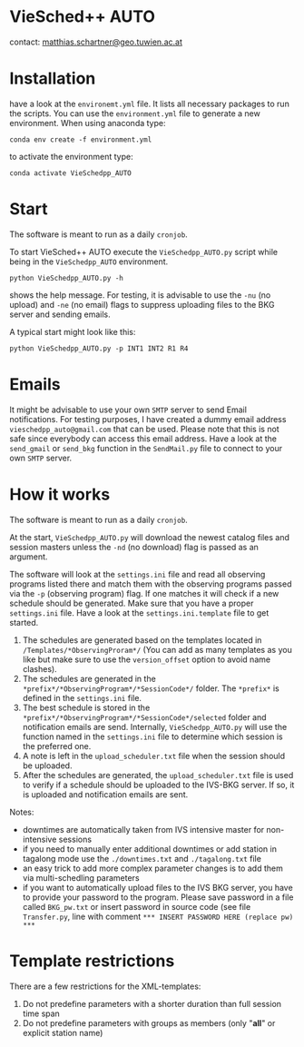 # VieSched++ AUTO

contact: matthias.schartner@geo.tuwien.ac.at

# Installation

have a look at the `environemt.yml` file. 
It lists all necessary packages to run the scripts. 
You can use the `environment.yml` file to generate a new environment. 
When using anaconda type:

    conda env create -f environment.yml 

to activate the environment type:

    conda activate VieSchedpp_AUTO 
    
# Start 

The software is meant to run as a daily `cronjob`. 

To start VieSched++ AUTO execute the `VieSchedpp_AUTO.py` script while being in the `VieSchedpp_AUTO` environment.

    python VieSchedpp_AUTO.py -h 

shows the help message. 
For testing, it is advisable to use the `-nu` (no upload) and `-ne` (no email) flags to suppress uploading files to the BKG server and sending emails. 

A typical start might look like this: 

    python VieSchedpp_AUTO.py -p INT1 INT2 R1 R4

# Emails

It might be advisable to use your own `SMTP` server to send Email notifications. 
For testing purposes, I have created a dummy email address `vieschedpp_auto@gmail.com` that can be used. 
Please note that this is not safe since everybody can access this email address. 
Have a look at the `send_gmail` or `send_bkg` function in the `SendMail.py` file to connect to your own `SMTP` server. 

#  How it works

The software is meant to run as a daily `cronjob`. 

At the start, `VieSchedpp_AUTO.py` will download the newest catalog files and session masters unless the `-nd` (no download) flag is passed as an argument. 

The software will look at the `settings.ini` file and read all observing programs listed there and match them with the observing programs passed via the `-p` (observing program) flag. If one matches it will check if a new schedule should be generated. 
Make sure that you have a proper `settings.ini` file. Have a look at the `settings.ini.template` file to get started. 

1. The schedules are generated based on the templates located in `/Templates/*ObservingProram*/` (You can add as many templates as you like but make sure to use the `version_offset` option to avoid name clashes).
2. The schedules are generated in the `*prefix*/*ObservingProgram*/*SessionCode*/` folder. The `*prefix*` is defined in the `settings.ini` file.
3. The best schedule is stored in the `*prefix*/*ObservingProgram*/*SessionCode*/selected` folder and notification emails are send. Internally, `VieSchedpp_AUTO.py` will use the function named in the `settings.ini` file to determine which session is the preferred one. 
4. A note is left in the `upload_scheduler.txt` file when the session should be uploaded.
5. After the schedules are generated, the `upload_scheduler.txt` file is used to verify if a schedule should be uploaded to the IVS-BKG server. If so, it is uploaded and notification emails are sent. 

Notes:

- downtimes are automatically taken from IVS intensive master for non-intensive sessions
- if you need to manually enter additional downtimes or add station in tagalong mode use the `./downtimes.txt` and `./tagalong.txt` file
- an easy trick to add more complex parameter changes is to add them via multi-schedling parameters
- if you want to automatically upload files to the IVS BKG server, you have to provide your password to the program. Please save password in a file called `BKG_pw.txt` or insert password in source code (see file `Transfer.py`, line with comment `*** INSERT PASSWORD HERE (replace pw) ***` 

# Template restrictions

There are a few restrictions for the XML-templates:

1. Do not predefine parameters with a shorter duration than full session time span
2. Do not predefine parameters with groups as members (only "__all__" or explicit station name) 


